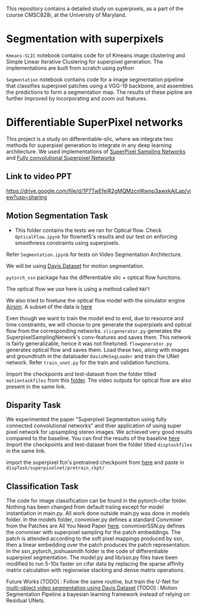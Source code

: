 This repository contains a detailed study on superpixels, as a part of the course CMSC828i, at the University of Maryland.

# Segmentation with superpixels

```Kmeans-SLIC``` notebook contains code for of Kmeans image clustering and Simple Linear Iterative Clustering for superpixel generation. The implementations are built from scratch using python

```Segmentation``` notebook contains code for a image segmentation pipeline that classifies superpixel patches using a VGG-19 backbone, and assembles the predictions to form a segmentation map. The results of these pipline are further improved by incorporating and zoom out features.


# Differentiable SuperPixel networks
This project is a study on differentiable-slic, where we integrate two methods for superpixel generation to integrate in any deep learning architecture. We used implementations of [SuperPixel Sampling Networks](https://github.com/CYang0515/pytorch_ssn) and [Fully convolutional Superpixel Networks](https://github.com/fuy34/superpixel_fcn)

## Link to video PPT
https://drive.google.com/file/d/1P7TwEfejR2gMQMzcnIKwnp3awxkAjLap/view?usp=sharing

## Motion Segmentation Task 

- This folder contains the tests we ran for Optical flow. Check `OpticalFlow.ipynb` for flownetS's results and our test on enforcing smoothness constraints using superpixels.

Refer `Segmentation.ipynb` for tests on Video Segmentation Architecture. 

We will be using [Davis Dataset](https://graphics.ethz.ch/Downloads/Data/Davis/DAVIS-data.zip) for motion segmentation.

`pytorch_ssn` package has the differentiable slic + optical flow functions. 

The optical flow we use here is using a method called `RAFT`

We also tried to finetune the optical flow model with the simulator engine [Airsim](https://github.com/microsoft/AirSim). A subset of the data is [here](https://drive.google.com/drive/folders/16V2-7NOEKJjsb3ChHGXy3AGudNjWGqA-?usp=sharing)

Even though we want to train the model end to end, due to resource and time constraints, we will choose to pre generate the superpixels and optical flow from the corresponding networks. `slicgenerator.py` generates the SuperpixelSamplingNetwork's conv-features and saves them. This network is fairly generalizable, hence it was not finetuned.  `flowgenerator.py` generates optical flow and saves them. Load these two, along with images and groundtruth in the dataloader `DavisMoSegLoader` and train the UNet network. Refer `train_unet.py` for the train and validation functions.

Import the checkpoints and test-dataset from the folder titled `motiontaskfiles` from this [folder](https://drive.google.com/drive/folders/1MgfStqB3Nx0tfnJRXc6n0vvoWoEt6N8H?usp=sharing). The video outputs for optical flow are also present in the same link.


## Disparity Task

We experimented the paper "Superpixel Segmentation using fully connected convolutional networks" and thier application of using super pixel network for upsampling stereo images. We achieved very good results compared to the baseline. You can find the results of the baseline [here](https://drive.google.com/drive/folders/1MgfStqB3Nx0tfnJRXc6n0vvoWoEt6N8H?usp=sharing) Import the checkpoints and test-dataset from the folder titled `disptaskfiles` in the same link.

import the superpixel fcn's pretrained checkpoint from [here](https://drive.google.com/file/d/1c5ZvzK2qiY6FYXaUayHUItbH2rrOXPcK/view?usp=sharing) and paste in `dispTask/superpixelnet/pretrain_ckpt/` 

## Classification Task
The code for image classification can be found in the pytorch-cifar folder. Nothing has been changed from default traiing except for model instantiation in main.py. All work done outside main.py was done in models folder. In the models folder, convmixer.py defines a standard Convmixer from the Patches are All You Need Paper [here](https://github.com/tmp-iclr/convmixer). convmixerSSN.py defines the convmixer with superpixel sampling for the patch embeddings. The patch is attended according to the soft pixel mappings produced by ssn, then a linear embedding over the patch produces the patch representation. In the ssn_pytorch_joshuasmith folder is the code of differentiable superpixel segmentation. The model.py and lib/ssn.py files have been modified to run 5-10x faster on cifar data by replacing the sparse affinity matrix calculation with regionwise stacking and dense matrix operations.

Future Works
[TODO]  : Follow the same routine, but train the U-Net for [multi-object video segmentation using Davis Dataset](https://davischallenge.org/davis2017/code.html#unsupervised)
[TODO]  : Motion Segmentation Pipeline a bayesian learning framework instead of relying on Residual UNets.
  
